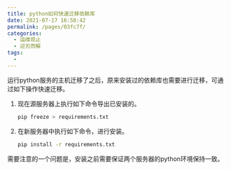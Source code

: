 ```yaml
---
title: python如何快速迁移依赖库
date: 2021-07-17 16:58:42
permalink: /pages/03fc7f/
categories:
  - 运维观止
  - 迎刃而解
tags:
  - 
---
```


运行python服务的主机迁移了之后，原来安装过的依赖库也需要进行迁移，可通过如下操作快速迁移。

1. 现在源服务器上执行如下命令导出已安装的。

   ```sh
   pip freeze > requirements.txt
   ```

2. 在新服务器中执行如下命令，进行安装。

   ```sh
   pip install -r requirements.txt
   ```

需要注意的一个问题是，安装之前需要保证两个服务器的python环境保持一致。


